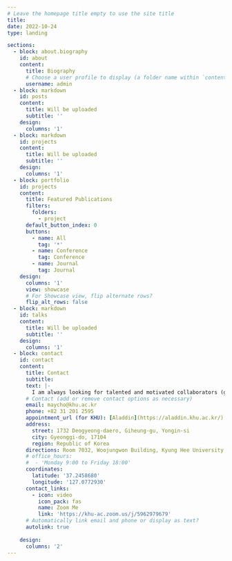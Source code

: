 ```yaml
---
# Leave the homepage title empty to use the site title
title:
date: 2022-10-24
type: landing

sections:
  - block: about.biography
    id: about
    content:
      title: Biography
      # Choose a user profile to display (a folder name within `content/authors/`)
      username: admin
  - block: markdown
    id: posts
    content:
      title: Will be uploaded
      subtitle: ''
    design:
      columns: '1'
  - block: markdown
    id: projects
    content:
      title: Will be uploaded
      subtitle: ''
    design:
      columns: '1'
  - block: portfolio
    id: projects
    content:
      title: Featured Publications
      filters:
        folders:
          - project
      default_button_index: 0
      buttons:
        - name: All
          tag: '*'
        - name: Conference
          tag: Conference
        - name: Journal
          tag: Journal
    design:
      columns: '1'
      view: showcase
      # For Showcase view, flip alternate rows?
      flip_alt_rows: false
  - block: markdown
    id: talks
    content:
      title: Will be uploaded
      subtitle: ''
    design:
      columns: '1'
  - block: contact
    id: contact
    content:
      title: Contact
      subtitle:
      text: |-
        I am always looking for talented and motivated collaborators (graduate students, postdocs, and undergraduate interns). If you're interested in joining our lab or collaborating, please email me.
      # Contact (add or remove contact options as necessary)
      email: maycho@khu.ac.kr
      phone: +82 31 201 2595
      appointment_url (for KHU): [Aladdin](https://aladdin.khu.ac.kr/)
      address:
        street: 1732 Deogyeong-daero, Giheung-gu, Yongin-si
        city: Gyeonggi-do, 17104
        region: Republic of Korea
      directions: Room 7032, Woojungwon Building, Kyung Hee University
      # office_hours:
      #  - 'Monday 9:00 to Friday 18:00'
      coordinates:
        latitude: '37.2458680'
        longitude: '127.0772930'  
      contact_links:
        - icon: video
          icon_pack: fas
          name: Zoom Me
          link: 'https://khu-ac.zoom.us/j/5962979679'
      # Automatically link email and phone or display as text?
      autolink: true
     
    design:
      columns: '2'
---
```

